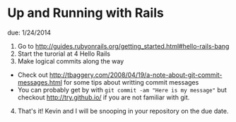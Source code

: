 # Up and Running with Rails

due: 1/24/2014

1. Go to http://guides.rubyonrails.org/getting_started.html#hello-rails-bang
2. Start the turorial at 4 Hello Rails
3. Make logical commits along the way
  * Check out http://tbaggery.com/2008/04/19/a-note-about-git-commit-messages.html for some tips about writting commit messages
  * You can probably get by with `git commit -am "Here is my message"` but checkout http://try.github.io/ if you are not familiar with git. 
4. That's it!  Kevin and I will be snooping in your repository on the due date.